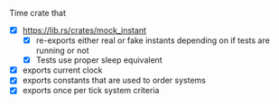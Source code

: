 Time crate that
- [x] https://lib.rs/crates/mock_instant
	- [x] re-exports either real or fake instants depending on if tests are running or not
	- [x] Tests use proper sleep equivalent
- [x] exports current clock
- [x] exports constants that are used to order systems
- [x] exports once per tick system criteria